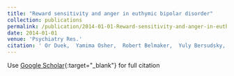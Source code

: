 ```yaml
---
title: "Reward sensitivity and anger in euthymic bipolar disorder"
collection: publications
permalink: /publication/2014-01-01-Reward-sensitivity-and-anger-in-euthymic-bipolar-disorder
date: 2014-01-01
venue: 'Psychiatry Res.'
citation: ' Or Duek,  Yamima Osher,  Robert Belmaker,  Yuly Bersudsky,  Ora Kofman, &quot;Reward sensitivity and anger in euthymic bipolar disorder.&quot; Psychiatry Res., 2014.'
---
```

Use [Google Scholar](https://scholar.google.com/scholar?q=Reward+sensitivity+and+anger+in+euthymic+bipolar+disorder){:target="_blank"} for full citation